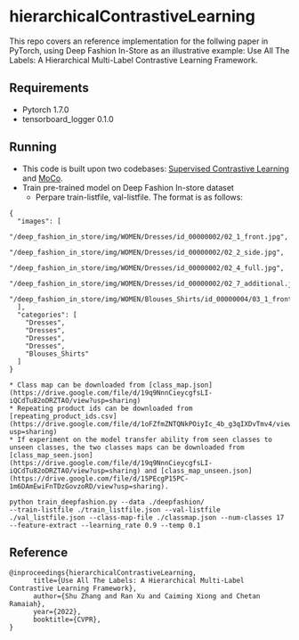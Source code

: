 # hierarchicalContrastiveLearning
This repo covers an reference implementation for the follwing paper in PyTorch, using Deep Fashion In-Store as an illustrative example:
Use All The Labels: A Hierarchical Multi-Label Contrastive Learning Framework.

## Requirements
* Pytorch 1.7.0
* tensorboard_logger 0.1.0

## Running
* This code is built upon two codebases: [Supervised Contrastive Learning](https://github.com/HobbitLong/SupContrast) and [MoCo](https://github.com/facebookresearch/moco).
* Train pre-trained model on Deep Fashion In-store dataset
	* Perpare train-listfile, val-listfile. The format is as follows:
```
{
  "images": [
    "/deep_fashion_in_store/img/WOMEN/Dresses/id_00000002/02_1_front.jpg",
    "/deep_fashion_in_store/img/WOMEN/Dresses/id_00000002/02_2_side.jpg",
    "/deep_fashion_in_store/img/WOMEN/Dresses/id_00000002/02_4_full.jpg",
    "/deep_fashion_in_store/img/WOMEN/Dresses/id_00000002/02_7_additional.jpg",
    "/deep_fashion_in_store/img/WOMEN/Blouses_Shirts/id_00000004/03_1_front.jpg"
  ],
  "categories": [
    "Dresses",
    "Dresses",
    "Dresses",
    "Dresses",
    "Blouses_Shirts"
  ]
}

```
	* Class map can be downloaded from [class_map.json](https://drive.google.com/file/d/19q9NnnCieycgfsLI-iQCdTu82oDRZTAO/view?usp=sharing)
	* Repeating product ids can be downloaded from [repeating_product_ids.csv](https://drive.google.com/file/d/1oFZfmZNTQNkPOiyIc_4b_g3qIXDvTmv4/view?usp=sharing)
	* If experiment on the model transfer ability from seen classes to unseen classes, the two classes maps can be downloaded from [class_map_seen.json](https://drive.google.com/file/d/19q9NnnCieycgfsLI-iQCdTu82oDRZTAO/view?usp=sharing) and [class_map_unseen.json](https://drive.google.com/file/d/15PEcgP15PC-1m6DAmEwiFnTDzGovzoRD/view?usp=sharing).
```
python train_deepfashion.py --data ./deepfashion/ 
--train-listfile ./train_listfile.json --val-listfile ./val_listfile.json --class-map-file ./classmap.json --num-classes 17 --feature-extract --learning_rate 0.9 --temp 0.1

```

## Reference
```
@inproceedings{hierarchicalContrastiveLearning,
      title={Use All The Labels: A Hierarchical Multi-Label Contrastive Learning Framework}, 
      author={Shu Zhang and Ran Xu and Caiming Xiong and Chetan Ramaiah},
      year={2022},
      booktitle={CVPR},
}

```